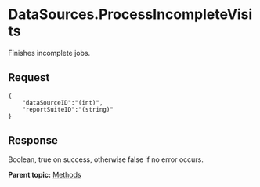 #  **DataSources.ProcessIncompleteVisits** 

Finishes incomplete jobs.

##  **Request** 

```
{
    "dataSourceID":"(int)",
    "reportSuiteID":"(string)"
}
```

## Response

Boolean, true on success, otherwise false if no error occurs.

**Parent topic:** [Methods](../methods/c_data_sources_methods_1.4.md)

